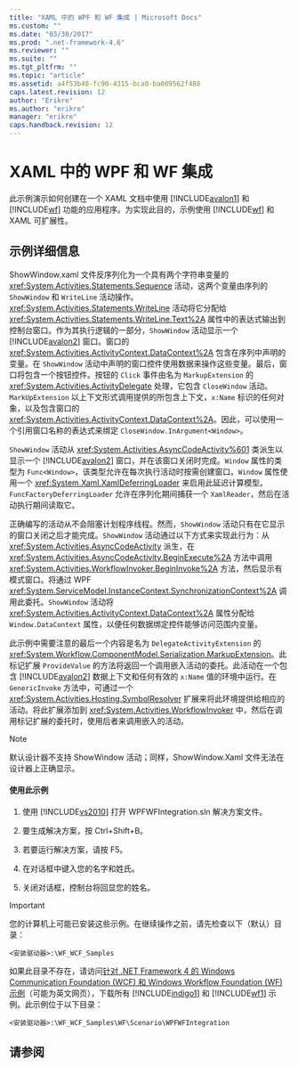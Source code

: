 ```yaml
---
title: "XAML 中的 WPF 和 WF 集成 | Microsoft Docs"
ms.custom: ""
ms.date: "03/30/2017"
ms.prod: ".net-framework-4.6"
ms.reviewer: ""
ms.suite: ""
ms.tgt_pltfrm: ""
ms.topic: "article"
ms.assetid: a4f53b48-fc90-4315-bca0-ba009562f488
caps.latest.revision: 12
author: "Erikre"
ms.author: "erikre"
manager: "erikre"
caps.handback.revision: 12
---
```

# XAML 中的 WPF 和 WF 集成
此示例演示如何创建在一个 XAML 文档中使用 [!INCLUDE[avalon1](../../../../includes/avalon1-md.md)] 和 [!INCLUDE[wf](../../../../includes/wf-md.md)] 功能的应用程序。为实现此目的，示例使用 [!INCLUDE[wf](../../../../includes/wf-md.md)] 和 XAML 可扩展性。  
  
## 示例详细信息  
 ShowWindow.xaml 文件反序列化为一个具有两个字符串变量的 <xref:System.Activities.Statements.Sequence> 活动，这两个变量由序列的 `ShowWindow` 和 `WriteLine` 活动操作。<xref:System.Activities.Statements.WriteLine> 活动将它分配给 <xref:System.Activities.Statements.WriteLine.Text%2A> 属性中的表达式输出到控制台窗口。作为其执行逻辑的一部分，`ShowWindow` 活动显示一个 [!INCLUDE[avalon2](../../../../includes/avalon2-md.md)] 窗口。窗口的 <xref:System.Activities.ActivityContext.DataContext%2A> 包含在序列中声明的变量。在 `ShowWindow` 活动中声明的窗口控件使用数据来操作这些变量。最后，窗口将包含一个按钮控件。按钮的 `Click` 事件由名为 `MarkupExtension` 的 <xref:System.Activities.ActivityDelegate> 处理，它包含 `CloseWindow` 活动。 `MarkUpExtension` 以上下文形式调用提供的所包含上下文，`x:Name` 标识的任何对象，以及包含窗口的 <xref:System.Activities.ActivityContext.DataContext%2A>。因此，可以使用一个引用窗口名称的表达式来绑定 `CloseWindow.InArgument<Window>`。  
  
 `ShowWindow` 活动从 <xref:System.Activities.AsyncCodeActivity%601> 类派生以显示一个 [!INCLUDE[avalon2](../../../../includes/avalon2-md.md)] 窗口，并在该窗口关闭时完成。`Window` 属性的类型为 `Func<Window>`，该类型允许在每次执行活动时按需创建窗口。`Window` 属性使用一个 <xref:System.Xaml.XamlDeferringLoader> 来启用此延迟计算模型。`FuncFactoryDeferringLoader` 允许在序列化期间捕获一个 `XamlReader`，然后在活动执行期间读取它。  
  
 正确编写的活动从不会阻塞计划程序线程。然而，`ShowWindow` 活动只有在它显示的窗口关闭之后才能完成。`ShowWindow` 活动通过以下方式来实现此行为：从 <xref:System.Activities.AsyncCodeActivity> 派生，在 <xref:System.Activities.AsyncCodeActivity.BeginExecute%2A> 方法中调用 <xref:System.Activities.WorkflowInvoker.BeginInvoke%2A> 方法，然后显示有模式窗口。将通过 WPF <xref:System.ServiceModel.InstanceContext.SynchronizationContext%2A> 调用此委托。`ShowWindow` 活动将 <xref:System.Activities.ActivityContext.DataContext%2A> 属性分配给 `Window.DataContext` 属性，以便任何数据绑定控件能够访问范围内变量。  
  
 此示例中需要注意的最后一个内容是名为 `DelegateActivityExtension` 的 <xref:System.Workflow.ComponentModel.Serialization.MarkupExtension>。此标记扩展 `ProvideValue` 的方法将返回一个调用嵌入活动的委托。此活动在一个包含 [!INCLUDE[avalon2](../../../../includes/avalon2-md.md)] 数据上下文和任何有效的 `x:Name` 值的环境中运行。在 `GenericInvoke` 方法中，可通过一个 <xref:System.Activities.Hosting.SymbolResolver> 扩展来将此环境提供给相应的活动。将此扩展添加到 <xref:System.Activities.WorkflowInvoker> 中，然后在调用标记扩展的委托时，使用后者来调用嵌入的活动。  
  
> [!NOTE]
>  默认设计器不支持 ShowWindow 活动；同样，ShowWindow.Xaml 文件无法在设计器上正确显示。  
  
#### 使用此示例  
  
1.  使用 [!INCLUDE[vs2010](../../../../includes/vs2010-md.md)] 打开 WPFWFIntegration.sln 解决方案文件。  
  
2.  要生成解决方案，按 Ctrl\+Shift\+B。  
  
3.  若要运行解决方案，请按 F5。  
  
4.  在对话框中键入您的名字和姓氏。  
  
5.  关闭对话框，控制台将回显您的姓名。  
  
> [!IMPORTANT]
>  您的计算机上可能已安装这些示例。在继续操作之前，请先检查以下（默认）目录：  
>   
>  `<安装驱动器>:\WF_WCF_Samples`  
>   
>  如果此目录不存在，请访问[针对 .NET Framework 4 的 Windows Communication Foundation \(WCF\) 和 Windows Workflow Foundation \(WF\) 示例](http://go.microsoft.com/fwlink/?LinkId=150780)（可能为英文网页），下载所有 [!INCLUDE[indigo1](../../../../includes/indigo1-md.md)] 和 [!INCLUDE[wf1](../../../../includes/wf1-md.md)] 示例。此示例位于以下目录：  
>   
>  `<安装驱动器>:\WF_WCF_Samples\WF\Scenario\WPFWFIntegration`  
  
## 请参阅